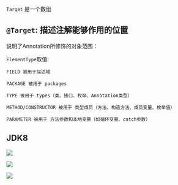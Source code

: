 `Target` 是一个数组

## `@Target`: 描述注解能够作用的位置

说明了Annotation所修饰的对象范围：



`ElementType`取值:

```
FIELD 被用于描述域

PACKAGE 被用于 packages

TYPE 被用于 types（类、接口、枚举、Annotation类型）

METHOD/CONSTRUCTOR 被用于 类型成员（方法、构造方法、成员变量、枚举值）

PARAMETER 被用于 方法参数和本地变量（如循环变量、catch参数）
```





## JDK8

![](https://pic.superbed.cn/item/5e0816e576085c32892f3481.jpg)

![](https://pic.superbed.cn/item/5e08171476085c32892f3f20.jpg)

![](https://pic.superbed.cn/item/5e08172f76085c32892f4322.jpg)

